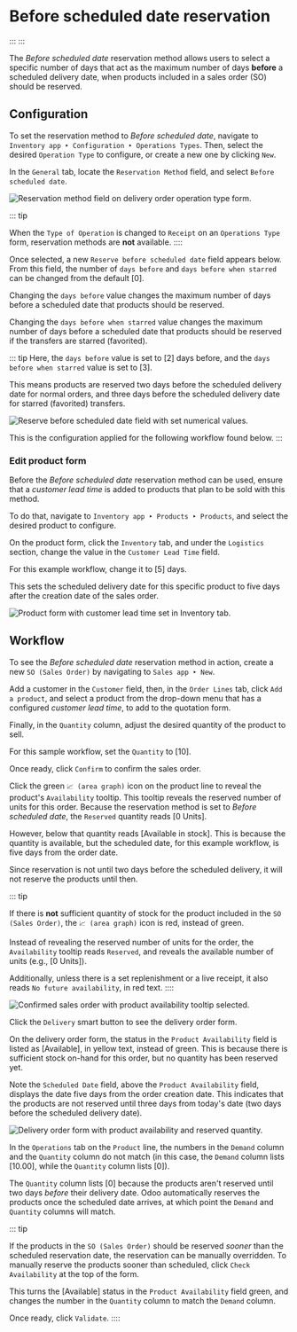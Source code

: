 # Before scheduled date reservation

::: 
:::

The *Before scheduled date* reservation method allows users to select a
specific number of days that act as the maximum number of days
**before** a scheduled delivery date, when products included in a sales
order (SO) should be reserved.


## Configuration

To set the reservation method to *Before scheduled date*, navigate to
`Inventory app
‣ Configuration ‣ Operations Types`. Then, select the desired
`Operation Type` to configure, or
create a new one by clicking `New`.

In the `General` tab, locate the
`Reservation Method` field, and
select `Before scheduled date`.

![Reservation method field on delivery order operation type form.](before_scheduled_date/before-scheduled-date-configuration.png)

::: tip

When the `Type of Operation` is
changed to `Receipt` on an
`Operations Type` form, reservation
methods are **not** available.
::::

Once selected, a new `Reserve before scheduled date` field appears below. From this field, the number of
`days before` and
`days before when starred` can be
changed from the default [0].

Changing the `days before` value
changes the maximum number of days before a scheduled date that products
should be reserved.

Changing the `days before when starred` value changes the maximum number of days before a
scheduled date that products should be reserved if the transfers are
starred (favorited).

::: tip
Here, the `days before` value is set
to [2] days before, and the `days before
when starred` value is set to
[3].

This means products are reserved two days before the scheduled delivery
date for normal orders, and three days before the scheduled delivery
date for starred (favorited) transfers.

![Reserve before scheduled date field with set numerical values.](before_scheduled_date/before-scheduled-date-days-before.png)

This is the configuration applied for the following workflow found
below.
:::

### Edit product form

Before the *Before scheduled date* reservation method can be used,
ensure that a *customer lead time* is added to products that plan to be
sold with this method.

To do that, navigate to
`Inventory app ‣ Products ‣ Products`, and select the desired product to configure.

On the product form, click the `Inventory` tab, and under the `Logistics` section, change the value in the
`Customer Lead Time` field.

For this example workflow, change it to [5] days.

This sets the scheduled delivery date for this specific product to five
days after the creation date of the sales order.

![Product form with customer lead time set in Inventory tab.](before_scheduled_date/before-scheduled-date-customer-lead-time.png)

## Workflow

To see the *Before scheduled date* reservation method in action, create
a new `SO (Sales Order)` by navigating to
`Sales app ‣ New`.

Add a customer in the `Customer`
field, then, in the `Order Lines`
tab, click `Add a product`, and
select a product from the drop-down menu that has a configured *customer
lead time*, to add to the quotation form.

Finally, in the `Quantity` column,
adjust the desired quantity of the product to sell.

For this sample workflow, set the `Quantity` to [10].

Once ready, click `Confirm` to
confirm the sales order.

Click the green `📈 (area graph)`
icon on the product line to reveal the product\'s
`Availability` tooltip. This tooltip
reveals the reserved number of units for this order. Because the
reservation method is set to *Before scheduled date*, the
`Reserved` quantity reads [0
Units].

However, below that quantity reads [Available in stock].
This is because the quantity is available, but the scheduled date, for
this example workflow, is five days from the order date.

Since reservation is not until two days before the scheduled delivery,
it will not reserve the products until then.

::: tip

If there is **not** sufficient quantity of stock for the product
included in the `SO (Sales Order)`, the
`📈 (area graph)` icon is red,
instead of green.

Instead of revealing the reserved number of units for the order, the
`Availability` tooltip reads
`Reserved`, and reveals the available
number of units (e.g., [0 Units]).

Additionally, unless there is a set replenishment or a live receipt, it
also reads `No
future availability`, in red text.
::::

![Confirmed sales order with product availability tooltip selected.](before_scheduled_date/before-scheduled-date-availability-tooltip.png)

Click the `Delivery` smart button to
see the delivery order form.

On the delivery order form, the status in the
`Product Availability` field is
listed as [Available], in yellow text, instead of green.
This is because there is sufficient stock on-hand for this order, but no
quantity has been reserved yet.

Note the `Scheduled Date` field,
above the `Product Availability`
field, displays the date five days from the order creation date. This
indicates that the products are not reserved until three days from
today\'s date (two days before the scheduled delivery date).

![Delivery order form with product availability and reserved quantity.](before_scheduled_date/before-scheduled-date-delivery-order-form.png)

In the `Operations` tab on the
`Product` line, the numbers in the
`Demand` column and the
`Quantity` column do not match (in
this case, the `Demand` column lists
[10.00], while the `Quantity` column lists [0]).

The `Quantity` column lists
[0] because the products aren\'t reserved until two days
*before* their delivery date. Odoo automatically reserves the products
once the scheduled date arrives, at which point the
`Demand` and
`Quantity` columns will match.

::: tip

If the products in the `SO (Sales Order)`
should be reserved *sooner* than the scheduled reservation date, the
reservation can be manually overridden. To manually reserve the products
sooner than scheduled, click `Check Availability` at the top of the form.

This turns the [Available] status in the
`Product Availability` field green,
and changes the number in the `Quantity` column to match the `Demand` column.

Once ready, click `Validate`.
::::


